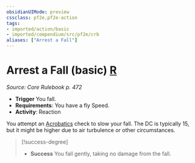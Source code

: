 ```yaml
---
obsidianUIMode: preview
cssclass: pf2e,pf2e-action
tags:
- imported/action/basic
- imported/compendium/src/pf2e/crb
aliases: ["Arrest a Fall"]
---
```

# Arrest a Fall (basic) [R](chapter-9-playing-the-game.md#Actions "Reaction")
*Source: Core Rulebook p. 472*  


- **Trigger** You fall.
- **Requirements**: You have a fly Speed.
- **Activity**: Reaction

You attempt an [Acrobatics](../../compendium/skills.md#Acrobatics) check to slow your fall. The DC is typically 15, but it might be higher due to air turbulence or other circumstances.

> [!success-degree] 
> - **Success** You fall gently, taking no damage from the fall.